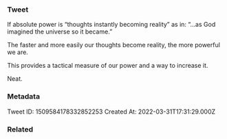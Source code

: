 ### Tweet
If absolute power is “thoughts instantly becoming reality” as in:
“…as God imagined the universe so it became.”

The faster and more easily our thoughts become reality, the more powerful we are.

This provides a tactical measure of our power and a way to increase it.

Neat.

### Metadata
Tweet ID: 1509584178332852253
Created At: 2022-03-31T17:31:29.000Z

### Related

